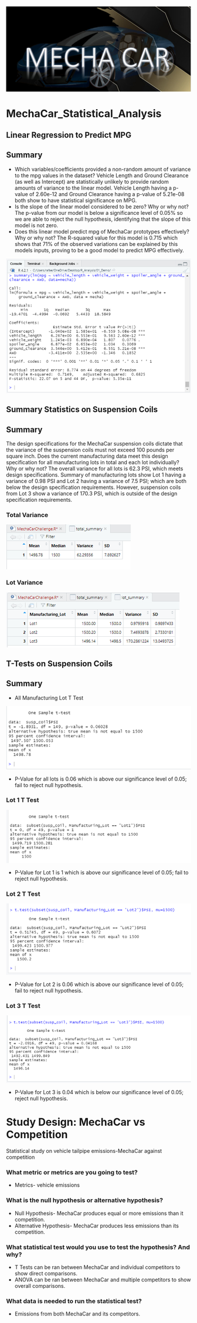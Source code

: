 ![](Resources/mec0.png) 
# MechaCar_Statistical_Analysis
## Linear Regression to Predict MPG
## Summary
* Which variables/coefficients provided a non-random amount of variance to the mpg values in the dataset?
Vehicle Length and Ground Clearance (as well as Intercept) are statistically unlikely to provide random amounts of variance to the linear model. Vehicle Length having a p-value of 2.60e-12 and Ground Clearance having a p-value of 5.21e-08 both show to have statistical significance on MPG.
* Is the slope of the linear model considered to be zero? Why or why not?
The p-value from our model is below a significance level of 0.05% so we are able to reject the null hypothesis, identifying that the slope of this model is not zero.
* Does this linear model predict mpg of MechaCar prototypes effectively? Why or why not?
The R-squared value for this model is 0.715 which shows that 71% of the observed variations can be explained by this models inputs, proving to be a good model to predict MPG effectively.

![](Resources/mec1.png) 

## Summary Statistics on Suspension Coils
## Summary
The design specifications for the MechaCar suspension coils dictate that the variance of the suspension coils must not exceed 100 pounds per square inch. Does the current manufacturing data meet this design specification for all manufacturing lots in total and each lot individually? Why or why not?
The overall variance for all lots is 62.3 PSI, which meets design specifications. Summary of manufacturing lots show Lot 1 having a variance of 0.98 PSI and Lot 2 having a variance of 7.5 PSI; which are both below the design specification requirements. However, suspension coils from Lot 3 show a variance of 170.3 PSI, which is outside of the design specification requirements.

### Total Variance

![](Resources/mec2.png) 

### Lot Variance

![](Resources/mec3.png) 

## T-Tests on Suspension Coils
## Summary
* All Manufacturing Lot T Test

![](Resources/mec4.png) 

* P-Value for all lots is 0.06 which is above our significance level of 0.05; fail to reject null hypothesis.
### Lot 1 T Test

![](Resources/mec5.png)

* P-Value for Lot 1 is 1 which is above our significance level of 0.05; fail to reject null hypothesis.
### Lot 2 T Test

![](Resources/mec6.png)

* P-Value for Lot 2 is 0.06 which is above our significance level of 0.05; fail to reject null hypothesis.
### Lot 3 T Test

![](Resources/mec7.png)

* P-Value for Lot 3 is 0.04 which is below our significance level of 0.05; reject null hypothesis.

# Study Design: MechaCar vs Competition
Statistical study on vehicle tailpipe emissions-MechaCar against competition

### What metric or metrics are you going to test?

* Metrics- vehicle emissions

### What is the null hypothesis or alternative hypothesis?

* Null Hypothesis- MechaCar produces equal or more emissions than it competition.
* Alternative Hypothesis- MechaCar produces less emissions than its competition.

### What statistical test would you use to test the hypothesis? And why?

* T Tests can be ran between MechaCar and individual competitors to show direct comparisons.
* ANOVA can be ran between MechaCar and multiple competitors to show overall comparisons.

### What data is needed to run the statistical test?

* Emissions from both MechaCar and its competitors.

